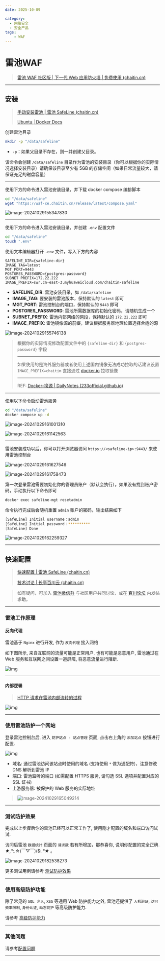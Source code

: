 ```yaml
---
date: 2025-10-09

category:
  - 网络安全
  - 安全产品
tags:
    - WAF
---
```


# 雷池WAF

> [雷池 WAF 社区版 | 下一代 Web 应用防火墙 | 免费使用 (chaitin.cn)](https://waf-ce.chaitin.cn/)

---

## 安装

>  [手动安装雷池 | 雷池 SafeLine (chaitin.cn)](https://docs.waf-ce.chaitin.cn/zh/上手指南/安装雷池/手动安装)
>
> [Ubuntu | Docker Docs](https://docs.docker.com/engine/install/ubuntu/)

创建雷池目录

```bash
mkdir -p "/data/safeline"
```

- `-p`：如果父目录不存在，则一并创建父目录。

该命令会创建 `/data/safeline` 目录作为雷池的安装目录（你可以根据你的实际情况选择安装目录）请确保该目录至少有 5GB 的存储空间（如果日常流量较大，请保证充足的磁盘容量）

---

使用下方的命令进入雷池安装目录，并下载 docker compose 编排脚本

```bash
cd "/data/safeline"
wget "https://waf-ce.chaitin.cn/release/latest/compose.yaml"
```

![image-20241029155347830](http://cdn.ayusummer233.top/DailyNotes/202410291553072.png)

---

使用下方的命令进入雷池安装目录，并创建 `.env` 配置文件

```bash
cd "/data/safeline"
touch ".env"
```

使用文本编辑器打开 `.env` 文件，写入下方的内容

```properties
SAFELINE_DIR={safeline-dir}
IMAGE_TAG=latest
MGT_PORT=9443
POSTGRES_PASSWORD={postgres-password}
SUBNET_PREFIX=172.22.222
IMAGE_PREFIX=swr.cn-east-3.myhuaweicloud.com/chaitin-safeline
```

- **SAFELINE_DIR**: 雷池安装目录，如 `/data/safeline`
- **IMAGE_TAG**: 要安装的雷池版本，保持默认的 `latest` 即可
- **MGT_PORT**: 雷池控制台的端口，保持默认的 `9443` 即可
- **POSTGRES_PASSWORD**: 雷池所需数据库的初始化密码，请随机生成一个
- **SUBNET_PREFIX**: 雷池内部网络的网段，保持默认的 `172.22.222` 即可
- **IMAGE_PREFIX**: 雷池镜像源的前缀，建议根据服务器地理位置选择合适的源

![image-20241029155746138](http://cdn.ayusummer233.top/DailyNotes/202410291557250.png)

> 根据你的实际情况修改配置文件中的 `{safeline-dir}` 和 `{postgres-password}` 字段
>
> ---
>
> 如果使用的是海外服务器或者使用上述国内镜像无法成功拉取的话建议设置 `IMAGE_PREFIX=chaitin` 直接通过 [docker.io](http://docker.io/) 拉取镜像
>
> ---
>
> REF: [Docker-换源 | DailyNotes (233official.github.io)](https://233official.github.io/dailynotes/通识/Docker/Docker.html#docker-hub-换源)

---

使用以下命令启动雷池服务

```bash
cd "/data/safeline"
docker compose up -d
```

![image-20241029161001310](http://cdn.ayusummer233.top/DailyNotes/202410291610538.png)

![image-20241029161142563](http://cdn.ayusummer233.top/DailyNotes/202410291611605.png)

---

雷池安装成功以后，你可以打开浏览器访问 `https://<safeline-ip>:9443/` 来使用雷池控制台

![image-20241029161627546](http://cdn.ayusummer233.top/DailyNotes/202410291616731.png)

![image-20241029161758473](http://cdn.ayusummer233.top/DailyNotes/202410291617521.png)

第一次登录雷池需要初始化你的管理员账户（默认会执行），如果没有找到账户密码，手动执行以下命令即可

```bash
docker exec safeline-mgt resetadmin
```

命令执行完成后会随机重置 `admin` 账户的密码，输出结果如下

```bash
[SafeLine] Initial username：admin
[SafeLine] Initial password：**********
[SafeLine] Done
```

![image-20241029162259327](http://cdn.ayusummer233.top/DailyNotes/202410291622424.png)

---

## 快速配置

> [快速配置 | 雷池 SafeLine (chaitin.cn)](https://docs.waf-ce.chaitin.cn/上手指南/快速配置)
>
> [技术讨论 | 长亭百川云 (chaitin.cn)](https://rivers.chaitin.cn/discussion)

> 如有疑问，可加入 [雷池微信群](https://docs.waf-ce.chaitin.cn/wechat.png) 与社区用户共同讨论，或在 [百川论坛](https://rivers.chaitin.cn/discussion) 内发帖求助。

---

### 雷池工作原理

#### 反向代理

雷池基于 `Nginx` 进行开发, 作为 `反向代理` 接入网络

如下图所示, 来自互联网的流量可能是正常用户, 也有可能是恶意用户, 雷池通过在 Web 服务和互联网之间设置一道屏障, 将恶意流量进行阻断.

![img](http://cdn.ayusummer233.top/DailyNotes/202410291639343.png)

---

#### 内部逻辑

>  [HTTP 请求在雷池内部流转的过程](https://docs.waf-ce.chaitin.cn/更多技术文档/处理流程)

![img](http://cdn.ayusummer233.top/DailyNotes/202410291641536.png)

---

### 使用雷池防护一个网站

登录雷池控制台后, 进入 `防护站点 - 站点管理` 页面, 点击右上角的 `添加站点` 按钮进行配置.

![img](http://cdn.ayusummer233.top/DailyNotes/202410291642120.gif)

- 域名: 通过雷池访问该站点时使用的域名 (支持使用 `*` 做为通配符)，注意修改 DNS 解析到雷池 IP
- 端口: 雷池监听的端口 (如需配置 HTTPS 服务, 请勾选 SSL 选项并配置对应的 SSL 证书)
- 上游服务器: 被保护的 Web 服务的实际地址

> ![image-20241029165049214](http://cdn.ayusummer233.top/DailyNotes/202410291650385.png)

---

### 测试防护效果

完成以上步骤后你的雷池已经可以正常工作了, 使用刚才配置的域名和端口访问试试.

访问后雷池 `数据统计` 页面的 `请求数` 若有所增加，那恭喜你, 说明你配置的完全正确. *★,°*:.☆(￣▽￣)/$:*.°★* 。

![image-20241029182538273](http://cdn.ayusummer233.top/DailyNotes/202410291825636.png)

更多测试用例请参考 [测试防护效果](https://docs.waf-ce.chaitin.cn/上手指南/测试防护效果)

---

### 使用高级防护功能

除了常见的 `SQL 注入`, `XSS` 等通用 Web 防护能力之外, 雷池还提供了 `人机验证`, `访问频率限制`, `身份认证`, `动态防护` 等高级防护能力.

请参考 [高级防护能力](https://docs.waf-ce.chaitin.cn/上手指南/高级防护能力)

---

### 其他问题

请参考[配置问题](https://docs.waf-ce.chaitin.cn/更多技术文档/配置问题)

---





















